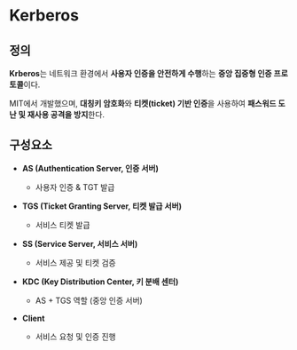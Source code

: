 # Kerberos

## 정의

**Krberos**는 네트워크 환경에서 **사용자 인증을 안전하게 수행**하는 **중앙 집중형 인증 프로토콜**이다.

MIT에서 개발했으며, **대칭키 암호화**와 **티켓(ticket) 기반 인증**을 사용하여 **패스워드 도난 및 재사용 공격을 방지**한다.

## 구성요소

* **AS (Authentication Server, 인증 서버)**
  * 사용자 인증 & TGT 발급

* **TGS (Ticket Granting Server, 티켓 발급 서버)**
  * 서비스 티켓 발급

* **SS (Service Server, 서비스 서버)**
  * 서비스 제공 및 티켓 검증

* **KDC (Key Distribution Center, 키 분배 센터)**
  * AS + TGS 역할 (중앙 인증 서버)

* **Client**
  * 서비스 요청 및 인증 진행